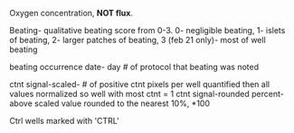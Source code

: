 Oxygen concentration, **NOT flux**.

Beating- qualitative beating score from 0-3. 
0- negligible beating, 1- islets of beating, 2- larger patches of beating, 3 (feb 21 only)- most of well beating

beating occurrence date- day # of protocol that beating was noted

ctnt signal-scaled- # of positive ctnt pixels per well quantified then all values normalized so well with most ctnt = 1
ctnt signal-rounded percent- above scaled value rounded to the nearest 10%, *100

Ctrl wells marked with 'CTRL'
